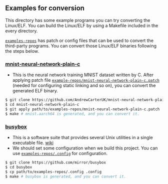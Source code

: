 ## Examples for conversion

This directory has some example programs you can try converting the Linux/ELF. You can build the Linux/ELF by using a Makefile included in the every directory.

[`examples-repos`](https://github.com/yomaytk/elfconv/tree/main/examples/examples-repos) has patch or config files that can be used to convert the third-party programs. You can convert those Linux/ELF binaries following the steps below.
### [mnist-neural-network-plain-c](https://github.com/AndrewCarterUK/mnist-neural-network-plain-c)
- This is the neural network training MNIST dataset written by C. After applying patch file [`example-repos/mnist-neural-network-plain-c.patch`](https://github.com/yomaytk/elfconv/tree/main/examples/examples-repos/mnist-neural-network-plain-c.patch) (needed for configuring static linking and so on), you can convert the generated ELF binary.
```bash
$ git clone https://github.com/AndrewCarterUK/mnist-neural-network-plain-c
$ cd mnist-neural-network-plain-c
$ git apply path/to/examples-repos/mnist-neural-network-plain-c.patch
$ make # mnist.aarch64 is generated, and you can convert it.
```
### [busybox](https://github.com/mirror/busybox)
- This is a software suite that provides several Unix utilities in a single executable file. [wiki](https://en.wikipedia.org/wiki/BusyBox)
- We should set some configuration when we build this project. You can use [`examples-repos/.config`](https://github.com/yomaytk/elfconv/tree/main/examples/examples-repos/.config) for configuration.
```bash
$ git clone https://github.com/mirror/busybox
$ cd busybox
$ cp path/to/examples-repos/.config .config
$ make # busybox is generated, and you can convert it.
```
